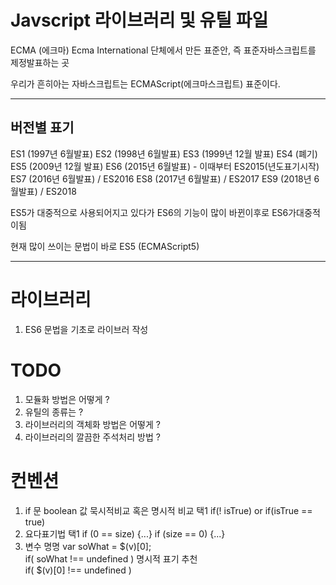 
# Javscript 라이브러리 및 유틸 파일

ECMA (에크마) 
 Ecma International 단체에서 만든 표준안, 즉 표준자바스크립트를 제정발표하는 곳  

 우리가 흔히아는 자바스크립트는 ECMAScript(에크마스크립트) 표준이다.

--- 

## 버전별 표기 

ES1 (1997년 6월발표)
ES2 (1998년 6월발표)
ES3 (1999년 12월 발표)
ES4 (폐기)
ES5 (2009년 12월 발표)
ES6 (2015년 6월발표) - 이때부터 ES2015(년도표기시작) 
ES7 (2016년 6월발표) / ES2016 
ES8 (2017년 6월발표) / ES2017
ES9 (2018년 6월발표) / ES2018

ES5가 대중적으로 사용되어지고 있다가 ES6의 기능이 많이 바뀐이후로 ES6가대중적이됨

현재 많이 쓰이는 문법이 바로 ES5 (ECMAScript5)

--- 


# 라이브러리 
1. ES6 문법을 기초로 라이브러 작성


# TODO 
1. 모듈화 방법은 어떻게 ?
2. 유틸의 종류는 ?
3. 라이브러리의 객체화 방법은 어떻게 ?
4. 라이브러리의 깔끔한 주석처리 방법 ?

# 컨벤션
 1. if 문 boolean 값 묵시적비교 혹은 명시적 비교 택1
 	if(! isTrue)   or  if(isTrue == true)
 2. 요다표기법 택1
	if (0 == size) {...}
	if (size == 0) {...}
 3. 변수 명명
 	var soWhat = $(v)[0]; 	
	if( soWhat !== undefined )  명시적 표기 추천	
	if( $(v)[0] !== undefined )
 
 
